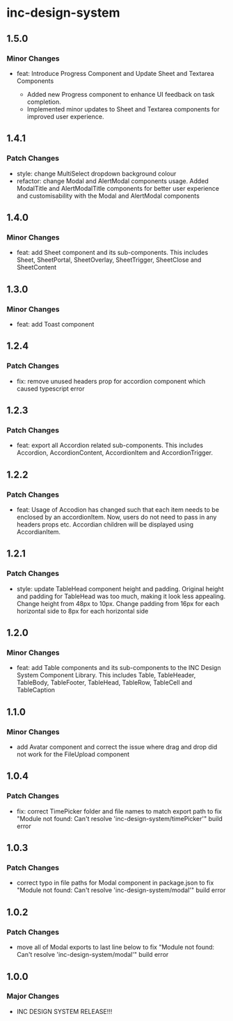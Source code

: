 # inc-design-system

## 1.5.0

### Minor Changes

- feat: Introduce Progress Component and Update Sheet and Textarea Components

  - Added new Progress component to enhance UI feedback on task completion.
  - Implemented minor updates to Sheet and Textarea components for improved user experience.

## 1.4.1

### Patch Changes

- style: change MultiSelect dropdown background colour
- refactor: change Modal and AlertModal components usage. Added ModalTitle and AlertModalTitle components for better user experience and customisability with the Modal and AlertModal components

## 1.4.0

### Minor Changes

- feat: add Sheet component and its sub-components. This includes Sheet, SheetPortal, SheetOverlay, SheetTrigger, SheetClose and SheetContent

## 1.3.0

### Minor Changes

- feat: add Toast component

## 1.2.4

### Patch Changes

- fix: remove unused headers prop for accordion component which caused typescript error

## 1.2.3

### Patch Changes

- feat: export all Accordion related sub-components. This includes Accordion, AccordionContent, AccordionItem and AccordionTrigger.

## 1.2.2

### Patch Changes

- feat: Usage of Accodion has changed such that each item needs to be enclosed by an accordionItem. Now, users do not need to pass in any headers props etc. Accordian children will be displayed using AccordianItem.

## 1.2.1

### Patch Changes

- style: update TableHead component height and padding. Original height and padding for TableHead was too much, making it look less appealing. Change height from 48px to 10px. Change padding from 16px for each horizontal side to 8px for each horizontal side

## 1.2.0

### Minor Changes

- feat: add Table components and its sub-components to the INC Design System Component Library. This includes Table, TableHeader, TableBody, TableFooter, TableHead, TableRow, TableCell and TableCaption

## 1.1.0

### Minor Changes

- add Avatar component and correct the issue where drag and drop did not work for the FileUpload component

## 1.0.4

### Patch Changes

- fix: correct TimePicker folder and file names to match export path to fix "Module not found: Can't resolve 'inc-design-system/timePicker'" build error

## 1.0.3

### Patch Changes

- correct typo in file paths for Modal component in package.json to fix "Module not found: Can't resolve 'inc-design-system/modal'" build error

## 1.0.2

### Patch Changes

- move all of Modal exports to last line below to fix "Module not found: Can't resolve 'inc-design-system/modal'" build error

## 1.0.0

### Major Changes

- INC DESIGN SYSTEM RELEASE!!!
